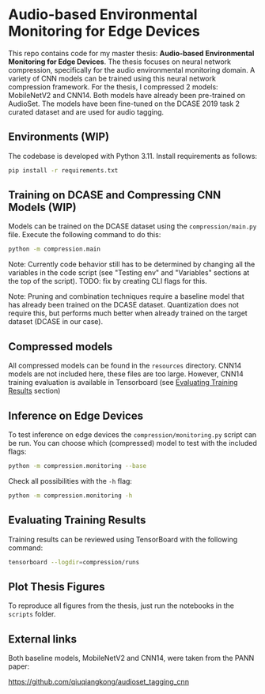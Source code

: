 # Audio-based Environmental Monitoring for Edge Devices

This repo contains code for my master thesis: **Audio-based Environmental Monitoring for Edge Devices**. The thesis focuses on neural network compression, specifically for the audio environmental monitoring domain. A variety of CNN models can be trained using this neural network compression framework. For the thesis, I compressed 2 models: MobileNetV2 and CNN14. Both models have already been pre-trained on AudioSet. The models have been fine-tuned on the DCASE 2019 task 2 curated dataset and are used for audio tagging.

## Environments (WIP)

The codebase is developed with Python 3.11. Install requirements as follows:
```sh
pip install -r requirements.txt
```

## Training on DCASE and Compressing CNN Models (WIP)

Models can be trained on the DCASE dataset using the `compression/main.py` file. Execute the following command to do this:
```sh
python -m compression.main
```

Note: Currently code behavior still has to be determined by changing all the variables in the code script (see "Testing env" and "Variables" sections at the top of the script). TODO: fix by creating CLI flags for this.

Note: Pruning and combination techniques require a baseline model that has already been trained on the DCASE dataset. Quantization does not require this, but performs much better when already trained on the target dataset (DCASE in our case).

## Compressed models

All compressed models can be found in the `resources` directory. CNN14 models are not included here, these files are too large. However, CNN14 training evaluation is available in Tensorboard (see [Evaluating Training Results](#Evaluating-Training-Results) section)

## Inference on Edge Devices

To test inference on edge devices the `compression/monitoring.py` script can be run. You can choose which (compressed) model to test with the included flags:
```sh
python -m compression.monitoring --base
```
Check all possibilities with the `-h` flag:
```sh
python -m compression.monitoring -h
```

## Evaluating Training Results 

Training results can be reviewed using TensorBoard with the following command:
```sh
tensorboard --logdir=compression/runs
```

## Plot Thesis Figures

To reproduce all figures from the thesis, just run the notebooks in the `scripts` folder.

## External links

Both baseline models, MobileNetV2 and CNN14, were taken from the PANN paper:

https://github.com/qiuqiangkong/audioset_tagging_cnn